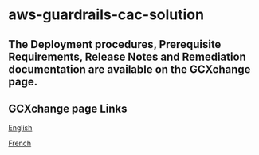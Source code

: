 # aws-guardrails-cac-solution

## The Deployment procedures, Prerequisite Requirements, Release Notes and Remediation documentation are available on the GCXchange page.

## GCXchange page Links
[English](https://gcxgce.sharepoint.com/teams/10001628/SitePages/AWS%20Compliance%20as%20Code.aspx?e=xpeDGg&share=Ef_KEBAcfjdAnH0TRl9no3EBj6WQDDNp1_DopGPS-Ihobw)

[French](https://gcxgce.sharepoint.com/teams/10001628/SitePages/FR_AWS%20Compliance%20as%20Code.aspx?csf=1&web=1&share=EbxoKhGcnuJGvIM9VtAfgEUBDdLwP0cVuZa_O3yz8jm60Q&e=Y4MyRB)


